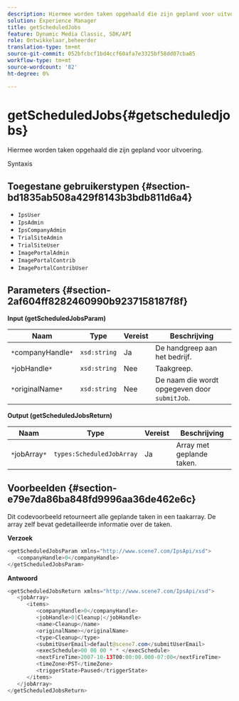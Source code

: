 ```yaml
---
description: Hiermee worden taken opgehaald die zijn gepland voor uitvoering.
solution: Experience Manager
title: getScheduledJobs
feature: Dynamic Media Classic, SDK/API
role: Ontwikkelaar,beheerder
translation-type: tm+mt
source-git-commit: 052bfcbcf1bd4ccf60afa7e3325bf58dd07cba85
workflow-type: tm+mt
source-wordcount: '82'
ht-degree: 0%

---
```



# getScheduledJobs{#getscheduledjobs}

Hiermee worden taken opgehaald die zijn gepland voor uitvoering.

Syntaxis

## Toegestane gebruikerstypen {#section-bd1835ab508a429f8143b3bdb811d6a4}

* `IpsUser`
* `IpsAdmin`
* `IpsCompanyAdmin`
* `TrialSiteAdmin`
* `TrialSiteUser`
* `ImagePortalAdmin`
* `ImagePortalContrib`
* `ImagePortalContribUser`

## Parameters {#section-2af604ff8282460990b9237158187f8f}

**Input (getScheduledJobsParam)**

| Naam | Type | Vereist | Beschrijving |
|---|---|---|---|
| `*`companyHandle`*` | `xsd:string` | Ja | De handgreep aan het bedrijf. |
| `*`jobHandle`*` | `xsd:string` | Nee | Taakgreep. |
| `*`originalName`*` | `xsd:string` | Nee | De naam die wordt opgegeven door `submitJob`. |

**Output (getScheduledJobsReturn)**

| Naam | Type | Vereist | Beschrijving |
|---|---|---|---|
| `*`jobArray`*` | `types:ScheduledJobArray` | Ja | Array met geplande taken. |

## Voorbeelden {#section-e79e7da86ba848fd9996aa36de462e6c}

Dit codevoorbeeld retourneert alle geplande taken in een taakarray. De array zelf bevat gedetailleerde informatie over de taken.

**Verzoek**

```java
<getScheduledJobsParam xmlns="http://www.scene7.com/IpsApi/xsd">
   <companyHandle>0</companyHandle>
</getScheduledJobsParam>
```

**Antwoord**

```java
<getScheduledJobsReturn xmlns="http://www.scene7.com/IpsApi/xsd">
   <jobArray>
      <items>
         <companyHandle>0</companyHandle>
         <jobHandle>0|Cleanup|</jobHandle>
         <name>Cleanup</name>
         <originalName></originalName>
         <type>Cleanup</type>
         <submitUserEmail>default@scene7.com</submitUserEmail>
         <execSchedule>00 00 00 * * </execSchedule>
         <nextFireTime>2007-10-13T00:00:00.000-07:00</nextFireTime>
         <timeZone>PST</timeZone>
         <triggerState>Paused</triggerState>
      </items>
   </jobArray>
</getScheduledJobsReturn>
```

